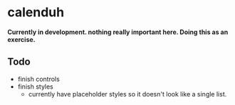 calenduh
========

__Currently in development.  nothing really important here.  Doing this as an exercise.__

Todo
----
+ finish controls
+ finish styles
  + currently have placeholder styles so it doesn't look like a single list.